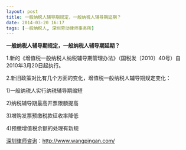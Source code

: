 ```yaml
---
layout: post
title: 一般纳税人辅导期规定，一般纳税人辅导期延期？
date: 2014-03-20 16:17
tags: [一般纳税人, 深圳劳动律师事务所]
---
```

<strong>一般纳税人辅导期规定，一般纳税人辅导期延期？</strong>

1.新的《增值税一般纳税人纳税辅导期管理办法》（国税发〔2010〕40号）自2010年3月20日起执行。

2.新旧政策对比有几个方面的变化，增值税一般纳税人辅导期规定变化：

1)一般纳税人实行纳税辅导期缩短

2)纳税辅导期最高开票限额提高

3)增购发票预缴税款征收率降低

4)预缴增值税余额的处理有新规


<a href="http://www.wangpingan.com/">深圳律师咨询</a>：<a href="http://www.wangpingan.com/">http://www.wangpingan.com/</a>

